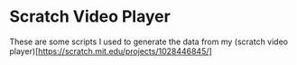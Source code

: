# Scratch Video Player

These are some scripts I used to generate the data from my (scratch video player)[https://scratch.mit.edu/projects/1028446845/]
